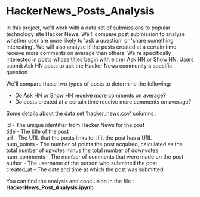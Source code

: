 # HackerNews_Posts_Analysis
In this project, we'll work with a data set of submissions to popular technology site Hacker News. We'll compare post submission to analyse whether user are more likely to 'ask a question' or 'share something interesting'. We will also analyse if the posts created at a certain time receive more comments on average than others.
We're specifically interested in posts whose titles begin with either Ask HN or Show HN. Users submit Ask HN posts to ask the Hacker News community a specific question.

We'll compare these two types of posts to determine the following:<br>
- Do Ask HN or Show HN receive more comments on average?<br>
- Do posts created at a certain time receive more comments on average?

Some details about the data set 'hacker_news.csv' columns :<br>

id - The unique identifier from Hacker News for the post<br>
title - The title of the post<br>
url - The URL that the posts links to, if it the post has a URL<br>
num_points - The number of points the post acquired, calculated as the total number of upvotes minus the total number of downvotes<br>
num_comments - The number of comments that were made on the post<br>
author - The username of the person who submitted the post<br>
created_at - The date and time at which the post was submitted<br>

You can find the analysis and conclusion in the file : <b>HackerNews_Post_Analysis.ipynb</b>
